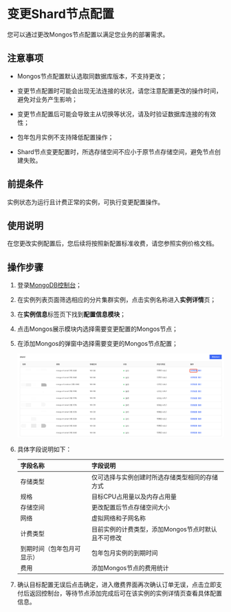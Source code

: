 # 变更Shard节点配置

您可以通过更改Mongos节点配置以满足您业务的部署需求。



## 注意事项

- Mongos节点配置默认选取同数据库版本，不支持更改；

- 变更节点配置时可能会出现无法连接的状况，请您注意配置更改的操作时间，避免对业务产生影响；

- 变更节点配置后可能会导致主从切换等状况，请及时验证数据库连接的有效性；

- 包年包月实例不支持降低配置操作；

- Shard节点变更配置时，所选存储空间不应小于原节点存储空间，避免节点创建失败。

  

## 前提条件

实例状态为运行且计费正常的实例，可执行变更配置操作。



## 使用说明

在您更改实例配置后，您后续将按照新配置标准收费，请您参照实例价格文档。



## 操作步骤

1. 登录[MongoDB控制台](https://mongodb-console.jdcloud.com/mongodb)；

2. 在实例列表页面筛选相应的分片集群实例，点击实例名称进入**实例详情**页；

3. 在**实例信息**标签页下找到**配置信息模块**；

4. 点击Mongos展示模块内选择需要变更配置的Mongos节点；

5. 在添加Mongos的弹窗中选择需要变更的Mongos节点配置；

   ![img](../../../../../../image/mongodb/changeShardSpec.png)

6. 具体字段说明如下：

   | 字段名称                   | 字段说明                                           |
   | -------------------------- | -------------------------------------------------- |
   | 存储类型                   | 仅可选择与实例创建时所选存储类型相同的存储方式     |
   | 规格                       | 目标CPU占用量以及内存占用量                        |
   | 存储空间                   | 更改配置后节点存储空间大小                         |
   | 网络                       | 虚拟网络和子网名称                                 |
   | 计费类型                   | 目前实例的计费类型，添加Mongos节点时默认且不可修改 |
   | 到期时间（包年包月可显示） | 包年包月实例的到期时间                             |
   | 费用                       | 添加Mongos节点的费用统计                           |

7. 确认目标配置无误后点击确定，进入缴费界面再次确认订单无误，点击立即支付后返回控制台，等待节点添加完成后可在该实例的实例详情页查看具体配置信息。